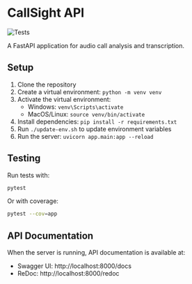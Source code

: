 # CallSight API

![Tests](https://github.com/Fuerza-Leona/callsight-api/actions/workflows/tests.yml/badge.svg)

A FastAPI application for audio call analysis and transcription.

## Setup

1. Clone the repository
2. Create a virtual environment: `python -m venv venv`
3. Activate the virtual environment:
   - Windows: `venv\Scripts\activate`
   - MacOS/Linux: `source venv/bin/activate`
4. Install dependencies: `pip install -r requirements.txt`
5. Run `./update-env.sh` to update environment variables
6. Run the server: `uvicorn app.main:app --reload`

## Testing

Run tests with:

```bash
pytest
```

Or with coverage:

```bash
pytest --cov=app
```

## API Documentation

When the server is running, API documentation is available at:
- Swagger UI: http://localhost:8000/docs
- ReDoc: http://localhost:8000/redoc
